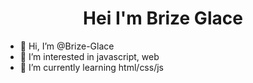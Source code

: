 <h1 style="text-align: center">Hei I'm Brize Glace</h1>

- 👋 Hi, I’m @Brize-Glace
- 👀 I’m interested in javascript, web
- 🌱 I’m currently learning html/css/js

